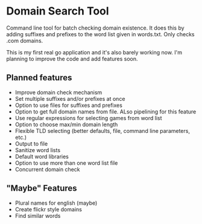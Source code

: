Domain Search Tool
===============================

Command line tool for batch checking domain existence. It does this by adding 
suffixes and prefixes to the word list given in words.txt. Only checks .com
domains. 

This is my first real go application and it's also barely working now. I'm
planning to improve the code and add features soon.

Planned features
----------------
* Improve domain check mechanism
* Set multiple suffixes and/or prefixes at once
* Option to use files for suffixes and prefixes
* Option to get full domain names from file. ALso pipelining for this feature
* Use regular expressions for selecting games from word list
* Option to choose max/min domain length
* Flexible TLD selecting (better defaults, file, command line parameters, etc.)
* Output to file
* Sanitize word lists
* Default word libraries
* Option to use more than one word list file
* Concurrent domain check

"Maybe" Features
----------------
* Plural names for english (maybe)
* Create flickr style domains
* Find similar words
